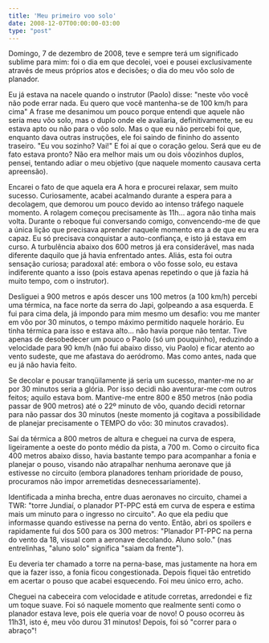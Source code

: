 ```yaml
---
title: 'Meu primeiro voo solo'
date: 2008-12-07T00:00:00-03:00
type: "post"
---
```


Domingo, 7 de dezembro de 2008, teve e sempre terá um significado sublime para mim: foi o dia em que decolei, voei e pousei exclusivamente através de meus próprios atos e decisões; o dia do meu vôo solo de planador.

Eu já estava na nacele quando o instrutor (Paolo) disse: "neste vôo você não pode errar nada. Eu quero que você mantenha-se de 100 km/h para cima" A frase me desanimou um pouco porque entendi que aquele não seria meu vôo solo, mas o duplo onde ele avaliaria, definitivamente, se eu estava apto ou não para o vôo solo. Mas o que eu não percebi foi que, enquanto dava outras instruções, ele foi saindo de fininho do assento traseiro. "Eu vou sozinho? Vai!" E foi aí que o coração gelou. Será que eu de fato estava pronto? Não era melhor mais um ou dois vôozinhos duplos, pensei, tentando adiar o meu objetivo (que naquele momento causava certa apreensão).

Encarei o fato de que aquela era A hora e procurei relaxar, sem muito sucesso. Curiosamente, acabei acalmando durante a espera para a decolagem, que demorou um pouco devido ao intenso tráfego naquele momento. A rolagem começou precisamente às 11h... agora não tinha mais volta. Durante o reboque fui conversando comigo, convencendo-me de que a única lição que precisava aprender naquele momento era a de que eu era capaz. Eu só precisava conquistar a auto-confiança, e isto já estava em curso. A turbulência abaixo dos 600 metros já era considerável, mas nada diferente daquilo que já havia enfrentado antes. Aliás, esta foi outra sensação curiosa; paradoxal até: embora o vôo fosse solo, eu estava indiferente quanto a isso (pois estava apenas repetindo o que já fazia há muito tempo, com o instrutor).

Desliguei a 900 metros e após descer uns 100 metros (a 100 km/h) percebi uma térmica, na face norte da serra do Japi, golpeando a asa esquerda. E fui para cima dela, já impondo para mim mesmo um desafio: vou me manter em vôo por 30 minutos, o tempo máximo permitido naquele horário. Eu tinha térmica para isso e estava alto... não havia porque não tentar. Tive apenas de desobedecer um pouco o Paolo (só um pouquinho), reduzindo a velocidade para 90 km/h (não fui abaixo disso, viu Paolo) e ficar atento ao vento sudeste, que me afastava do aeródromo. Mas como antes, nada que eu já não havia feito.

Se decolar e pousar tranqüilamente já seria um sucesso, manter-me no ar por 30 minutos seria a glória. Por isso decidi não aventurar-me com outros feitos; aquilo estava bom. Mantive-me entre 800 e 850 metros (não podia passar de 900 metros) até o 22º minuto de vôo, quando decidi retornar para não passar dos 30 minutos (neste momento já cogitava a possibilidade de planejar precisamente o TEMPO do vôo: 30 minutos cravados).

Saí da térmica a 800 metros de altura e cheguei na curva de espera, ligeiramente a oeste do ponto médio da pista, a 700 m. Como o circuito fica 400 metros abaixo disso, havia bastante tempo para acompanhar a fonia e planejar o pouso, visando não atrapalhar nenhuma aeronave que já estivesse no circuito (embora planadores tenham prioridade de pouso, procuramos não impor arremetidas desnecessariamente).

Identificada a minha brecha, entre duas aeronaves no circuito, chamei a TWR: "torre Jundiaí, o planador PT-PPC está em curva de espera e estima mais um minuto para o ingresso no circuito". Ao que ela pediu que informasse quando estivesse na perna do vento. Então, abri os spoilers e rapidamente fui dos 500 para os 300 metros: "Planador PT-PPC na perna do vento da 18, visual com a aeronave decolando. Aluno solo." (nas entrelinhas, "aluno solo" significa "saiam da frente").

Eu deveria ter chamado a torre na perna-base, mas justamente na hora em que ia fazer isso, a fonia ficou congestionada. Depois fiquei tão entretido em acertar o pouso que acabei esquecendo. Foi meu único erro, acho.

Cheguei na cabeceira com velocidade e atitude corretas, arredondei e fiz um toque suave. Foi só naquele momento que realmente senti como o planador estava leve, pois ele queria voar de novo! O pouso ocorreu às 11h31, isto é, meu vôo durou 31 minutos! Depois, foi só "correr para o abraço"!

